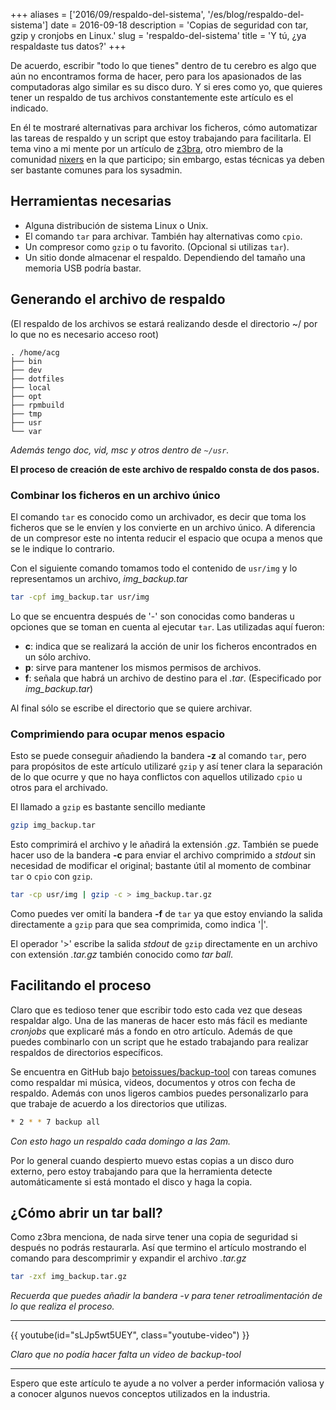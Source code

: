 +++
aliases = ['2016/09/respaldo-del-sistema', '/es/blog/respaldo-del-sistema']
date = 2016-09-18
description = 'Copias de seguridad con tar, gzip y cronjobs en Linux.'
slug = 'respaldo-del-sistema'
title = 'Y tú, ¿ya respaldaste tus datos?'
+++

De acuerdo, escribir "todo lo que tienes" dentro de tu cerebro es algo que aún no encontramos forma de hacer, pero para los apasionados de las computadoras algo similar es su disco duro. Y si eres como yo, que quieres tener un respaldo de tus archivos constantemente este artículo es el indicado.<!-- more -->

En él te mostraré alternativas para archivar los ficheros, cómo automatizar las tareas de respaldo y un script que estoy trabajando para facilitarla. El tema vino a mi mente por un artículo de [z3bra](http://blog.z3bra.org/2014/09/backup-someone.html), otro miembro de la comunidad [nixers](https://nixers.net) en la que participo; sin embargo, estas técnicas ya deben ser bastante comunes para los sysadmin.

## Herramientas necesarias

- Alguna distribución de sistema Linux o Unix.
- El comando `tar` para archivar. También hay alternativas como `cpio`.
- Un compresor como `gzip` o tu favorito. (Opcional si utilizas `tar`).
- Un sitio donde almacenar el respaldo. Dependiendo del tamaño una memoria USB podría bastar.

## Generando el archivo de respaldo

(El respaldo de los archivos se estará realizando desde el directorio ~/ por lo que no es necesario acceso root)

```
. /home/acg
├── bin
├── dev
├── dotfiles
├── local
├── opt
├── rpmbuild
├── tmp
├── usr
└── var
```

*Además tengo doc, vid, msc y otros dentro de `~/usr`.*

__El proceso de creación de este archivo de respaldo consta de dos pasos.__

### Combinar los ficheros en un archivo único

El comando `tar` es conocido como un archivador, es decir que toma los ficheros que se le envíen y los convierte en un archivo único. A diferencia de un compresor este no intenta reducir el espacio que ocupa a menos que se le indique lo contrario.

Con el siguiente comando tomamos todo el contenido de `usr/img` y lo representamos un archivo, *img_backup.tar*
```bash
tar -cpf img_backup.tar usr/img
```

Lo que se encuentra después de '-' son conocidas como banderas u opciones que se toman en cuenta al ejecutar `ŧar`. Las utilizadas aquí fueron:

- **c**: indica que se realizará la acción de unir los ficheros encontrados en un sólo archivo.
- **p**: sirve para mantener los mismos permisos de archivos.
- **f**: señala que habrá un archivo de destino para el _.tar_. (Especificado por *img_backup.tar*)

Al final sólo se escribe el directorio que se quiere archivar.

### Comprimiendo para ocupar menos espacio

Esto se puede conseguir añadiendo la bandera **-z** al comando `tar`, pero para propósitos de este artículo utilizaré `gzip` y así tener clara la separación de lo que ocurre y que no haya conflictos con aquellos utilizado `cpio` u otros para el archivado.

El llamado a `gzip` es bastante sencillo mediante
```bash
gzip img_backup.tar
```

Esto comprimirá el archivo y le añadirá la extensión _.gz_. También se puede hacer uso de la bandera __-c__ para enviar el archivo comprimido a _stdout_ sin necesidad de modificar el original; bastante útil al momento de combinar `tar` o `cpio` con `gzip`.

```bash
tar -cp usr/img | gzip -c > img_backup.tar.gz
```

Como puedes ver omití la bandera **-f** de `tar` ya que estoy enviando la salida directamente a `gzip` para que sea comprimida, como indica '\|'.

El operador '>' escribe la salida _stdout_ de `gzip` directamente en un archivo con extensión _.tar.gz_ también conocido como _tar ball_.

## Facilitando el proceso

Claro que es tedioso tener que escribir todo esto cada vez que deseas respaldar algo. Una de las maneras de hacer esto más fácil es mediante _cronjobs_ que explicaré más a fondo en otro artículo. Además de que puedes combinarlo con un script que he estado trabajando para realizar respaldos de directorios específicos.

Se encuentra en GitHub bajo [betoissues/backup-tool](https://github.com/betoissues/backup-tool) con tareas comunes como respaldar mi música, videos, documentos y otros con fecha de respaldo. Además con unos ligeros cambios puedes personalizarlo para que trabaje de acuerdo a los directorios que utilizas.

```bash
* 2 * * 7 backup all
```
_Con esto hago un respaldo cada domingo a las 2am._

Por lo general cuando despierto muevo estas copias a un disco duro externo, pero estoy trabajando para que la herramienta detecte automáticamente si está montado el disco y haga la copia.

## ¿Cómo abrir un tar ball?

Como z3bra menciona, de nada sirve tener una copia de seguridad si después no podrás restaurarla. Así que termino el artículo mostrando el comando para descomprimir y expandir el archivo _.tar.gz_

```bash
tar -zxf img_backup.tar.gz
```

_Recuerda que puedes añadir la bandera -v para tener retroalimentación de lo que realiza el proceso._

- - - - -

{{ youtube(id="sLJp5wt5UEY", class="youtube-video") }}

_Claro que no podía hacer falta un video de backup-tool_

- - - - -

Espero que este artículo te ayude a no volver a perder información valiosa y a conocer algunos nuevos conceptos utilizados en la industria.
